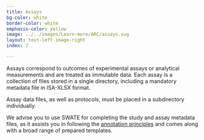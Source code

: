 ```yaml
---
title: Assays
bg-color: white
border-color: white
emphasis-color: yellow
image: ../../images/Learn-more/ARC/assays.svg
layout: text-left-image-right
index: 7

---
```


Assays correspond to outcomes of experimental assays or analytical measurements and are treated as immutable data. Each assay is a collection of files stored in a single directory, including a mandatory metadata file in ISA-XLSX format.

Assay data files, as well as protocols, must be placed in a subdirectory individually. 

We advise you to use SWATE for completing the study and assay metadata files, as it assists you in following the [annotation principles](http://www.nfdi4plants.de/AnnotationPrinciples/ "Annotation Principles") and comes along with a broad range of prepared templates. 
